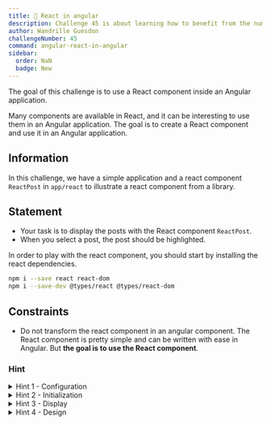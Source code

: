 ```yaml
---
title: 🔴 React in angular
description: Challenge 45 is about learning how to benefit from the numerous libraries in React
author: Wandrille Guesdon
challengeNumber: 45
command: angular-react-in-angular
sidebar:
  order: NaN
  badge: New
---
```


The goal of this challenge is to use a React component inside an Angular application.

Many components are available in React, and it can be interesting to use them in an Angular application. The goal is to create a React component and use it in an Angular application.

## Information

In this challenge, we have a simple application and a react component `ReactPost` in `app/react` to illustrate a react component from a library.

## Statement

- Your task is to display the posts with the React component `ReactPost`.
- When you select a post, the post should be highlighted.

In order to play with the react component, you should start by installing the react dependencies.

```bash
npm i --save react react-dom
npm i --save-dev @types/react @types/react-dom
```

## Constraints

- Do not transform the react component in an angular component. The React component is pretty simple and can be written with ease in Angular. But **the goal is to use the React component**.

### Hint

<details>
  <summary>Hint 1 - Configuration</summary>
  Allow the React files in tsconfig.json

```
{
...
"compilerOptions": {
  ...
  "jsx": "react"
},
...
}
```

</details>

<details>
  <summary>Hint 2 - Initialization</summary>
  Create a react root with `createRoot(...)`
</details>

<details>
  <summary>Hint 3 - Display</summary>
  To render the component, it should look like this:
  
    ```
    <react root>.render(
        <React.StrictMode>
        ...
        </React.StrictMode>
    )
    ``` 
</details>

<details>
  <summary>Hint 4 - Design</summary>
  Do not forget to allow the react file in Tailwind.
</details>
